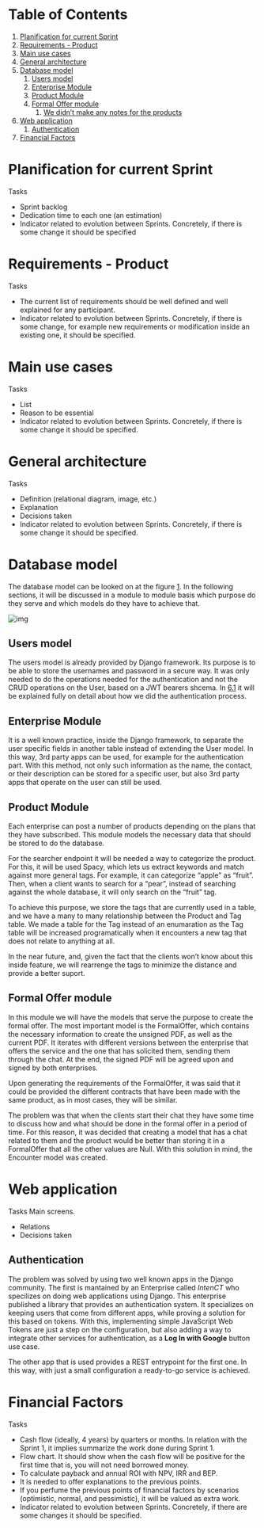 
# Table of Contents

1.  [Planification for current Sprint](#orge067dbe)
2.  [Requirements - Product](#org53b1ef4)
3.  [Main use cases](#orgdd37f50)
4.  [General architecture](#org1b1e749)
5.  [Database model](#orgee1603c)
    1.  [Users model](#orgb53ba2b)
    2.  [Enterprise Module](#org79e9ed8)
    3.  [Product Module](#orgf4f8584)
    4.  [Formal Offer module](#org7d11f74)
        1.  [We didn&rsquo;t make any notes for the products](#orgb3bd3b7)
6.  [Web application](#orgb83efd8)
    1.  [Authentication](#orgf09fb3a)
7.  [Financial Factors](#org448d13b)

<a id="org039a74e"></a>

# Planification for current Sprint

Tasks

-   Sprint backlog
-   Dedication time to each one (an estimation)
-   Indicator related to evolution between Sprints. Concretely, if there
    is some change it should be specified


<a id="org30e4382"></a>

# Requirements - Product

Tasks

-   The current list of requirements should be well defined and well explained for any participant.
-   Indicator related to evolution between Sprints. Concretely, if there is some change, for example new requirements or modification inside an existing one, it should be specified.


<a id="orgc47d17e"></a>

# Main use cases

Tasks

-   List
-   Reason to be essential
-   Indicator related to evolution between Sprints. Concretely, if there is some change it should be specified.


<a id="org0c10ad2"></a>

# General architecture

Tasks

-   Definition (relational diagram, image, etc.)
-   Explanation
-   Decisions taken
-   Indicator related to evolution between Sprints. Concretely, if there is some change it should be specified.


<a id="org03a016d"></a>

# Database model
The database model can be looked on at the figure [1](img). In the following sections, it will be discussed in a module to module basis which purpose do they serve and which models do they have to achieve that.

![img](img/database-model.png "UML diagram for the database.")


<a id="org71bfb5a"></a>

## Users model

The users model is already provided by Django framework. Its purpose is to be able to store the usernames and password in a secure way. It was only needed to do the operations needed for the authentication and not the CRUD operations on the User, based on a JWT bearers shcema. In [6.1](#org712facd) it will be explained fully on detail about how we did the authentication process.

<a id="org7015789"></a>

## Enterprise Module

It is a well known practice, inside the Django framework, to separate the user specific fields in another table instead of extending the User model. In this way, 3rd party apps can be used, for example for the authentication part. With this method, not only such information as the name, the contact, or their description can be stored for a specific user, but also 3rd party apps that operate on the user can still be used.


<a id="org2e942e4"></a>

## Product Module

Each enterprise can post a number of products depending on the plans that they have subscribed. This module models the necessary data that should be stored to do the database.

For the searcher endpoint it will be needed a way to categorize the product. For this, it will be used Spacy, which lets us extract keywords and match against more general tags. For example, it can categorize &ldquo;apple&rdquo; as &ldquo;fruit&rdquo;. Then, when a client wants to search for a &ldquo;pear&rdquo;, instead of searching against the whole database, it will only search on the &ldquo;fruit&rdquo; tag.

To achieve this purpose, we store the tags that are currently used in a table, and we have a many to many relationship between the Product and Tag table. We made a table for the Tag instead of an enumaration as the Tag table will be increased programatically when it encounters a new tag that does not relate to anything at all.

In the near future, and, given the fact that the clients won&rsquo;t know about this inside feature, we will rearrenge the tags to minimize the distance and provide a better suport.

<a id="orgd5e0a34"></a>

## Formal Offer module

In this module we will have the models that serve the purpose to create the formal offer. The most important model is the FormalOffer, which contains the necessary information to create the unsigned PDF, as well as the current PDF. It iterates with different versions between the enterprise that offers the service and the one that has solicited them, sending them through the chat. At the end, the signed PDF will be agreed upon and signed by both enterprises.

Upon generating the requirements of the FormalOffer, it was said that it could be provided the different contracts that have been made with the same product, as in most cases, they will be similar.

The problem was that when the clients start their chat they have some time to discuss how and what should be done in the formal offer in a period of time. For this reason, it was decided that creating a model that has a chat related to them and the product would be better than storing it in a FormalOffer that all the other values are Null. With this solution in mind, the Encounter model was created.

<a id="orgc6dbfff"></a>
# Web application

Tasks
  Main screens.

-   Relations
-   Decisions taken




<a id="org712facd"></a>

## Authentication
The problem was solved by using two well known apps in the Django community. The first is mantained by an Enterprise called *IntenCT* who specilizes on doing web applications using Django. This enterprise published a library that provides an authentication system. It specializes on keeping users that come from different apps, while proving a solution for this based on tokens. With this, implementing simple JavaScript Web Tokens are just a step on the configuration, but also adding a way to integrate other services for authentication, as a **Log In with Google** button use case.

The other app that is used provides a REST entrypoint for the first one. In this way, with just a small configuration a ready-to-go service is achieved. 

<a id="orga29bc04"></a>

# Financial Factors

Tasks

-   Cash flow (ideally, 4 years) by quarters or months. In relation with the Sprint 1, it implies summarize the work done during Sprint 1.
-   Flow chart. It should show when the cash flow will be positive for the first time that is, you will not need borrowed money.
-   To calculate payback and annual ROI with NPV, IRR and BEP.
-   It is needed to offer explanations to the previous points.
-   If you perfume the previous points of financial factors by scenarios (optimistic, normal, and pessimistic), it will be valued as extra work.
-   Indicator related to evolution between Sprints. Concretely, if there are some changes it should be specified.

